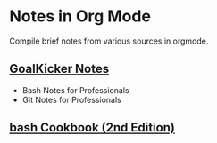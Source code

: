 # Notes in Org Mode

Compile brief notes from various sources in orgmode.

## [GoalKicker Notes](https://books.goalkicker.com/)

  * Bash Notes for Professionals
  * Git Notes for Professionals
  
## [bash Cookbook (2nd Edition)](https://www.amazon.com/bash-Cookbook-Solutions-Examples-Cookbooks/dp/0596526784)
